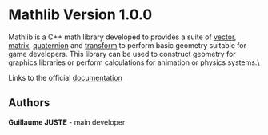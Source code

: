 # Mathlib Version 1.0.0

Mathlib is a C++ math library developed to provides a suite of [vector][], [matrix][], [quaternion][] and [transform][] to perform basic geometry suitable for game developers.
This library can be used to construct geometry for graphics libraries or perform calculations for animation or physics systems.\

Links to the official [documentation][]

## Authors

**Guillaume JUSTE** - main developer

[matrix]: http://en.wikipedia.org/wiki/Matrix_(mathematics)
[quaternion]: http://en.wikipedia.org/wiki/Quaternion
[vector]: http://en.wikipedia.org/wiki/Euclidean_vector
[transform]: https://en.wikipedia.org/wiki/Transformation_matrix
[documentation]: https://guillaumejuste.github.io/Mathlib/
